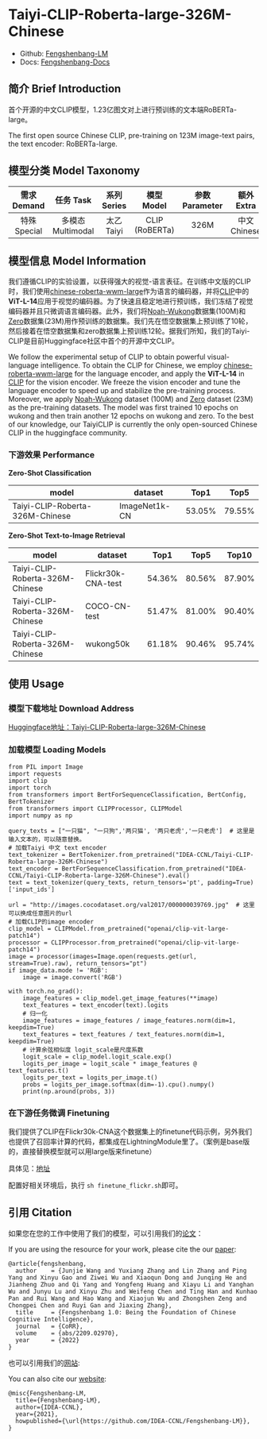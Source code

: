 # Taiyi-CLIP-Roberta-large-326M-Chinese

- Github: [Fengshenbang-LM](https://github.com/IDEA-CCNL/Fengshenbang-LM)
- Docs: [Fengshenbang-Docs](https://fengshenbang-doc.readthedocs.io/)

## 简介 Brief Introduction

首个开源的中文CLIP模型，1.23亿图文对上进行预训练的文本端RoBERTa-large。

The first open source Chinese CLIP, pre-training on 123M image-text pairs, the text encoder: RoBERTa-large.

## 模型分类 Model Taxonomy

|  需求 Demand  | 任务 Task       | 系列 Series      | 模型 Model    | 参数 Parameter | 额外 Extra |
|  :----:  | :----:  | :----:  | :----:  | :----:  | :----:  |
| 特殊 Special | 多模态 Multimodal | 太乙 Taiyi | CLIP (RoBERTa) |     326M    |    中文 Chinese     |

## 模型信息 Model Information

我们遵循CLIP的实验设置，以获得强大的视觉-语言表征。在训练中文版的CLIP时，我们使用[chinese-roberta-wwm-large](https://huggingface.co/hfl/chinese-roberta-wwm-ext-large)作为语言的编码器，并将[CLIP](https://github.com/openai/CLIP)中的**ViT-L-14**应用于视觉的编码器。为了快速且稳定地进行预训练，我们冻结了视觉编码器并且只微调语言编码器。此外，我们将[Noah-Wukong](https://wukong-dataset.github.io/wukong-dataset/)数据集(100M)和[Zero](https://zero.so.com/)数据集(23M)用作预训练的数据集。我们先在悟空数据集上预训练了10轮，然后接着在悟空数据集和zero数据集上预训练12轮。据我们所知，我们的Taiyi-CLIP是目前Huggingface社区中首个的开源中文CLIP。

We follow the experimental setup of CLIP to obtain powerful visual-language intelligence. To obtain the CLIP for Chinese, we employ [chinese-roberta-wwm-large](https://huggingface.co/hfl/chinese-roberta-wwm-ext-large) for the language encoder, and apply the **ViT-L-14** in [CLIP](https://github.com/openai/CLIP) for the vision encoder. We freeze the vision encoder and tune the language encoder to speed up and stabilize the pre-training process. Moreover, we apply [Noah-Wukong](https://wukong-dataset.github.io/wukong-dataset/) dataset (100M) and [Zero](https://zero.so.com/) dataset (23M) as the pre-training datasets. The model was first trained 10 epochs on wukong and then train another 12 epochs on wukong and zero. To the best of our knowledge, our TaiyiCLIP is currently the only open-sourced Chinese CLIP in the huggingface community.

### 下游效果 Performance

**Zero-Shot Classification**

|  model   | dataset  | Top1 | Top5 |
|  ----  | ----  | ---- | ---- |
| Taiyi-CLIP-Roberta-326M-Chinese  | ImageNet1k-CN | 53.05% | 79.55% |

**Zero-Shot Text-to-Image Retrieval**

|  model   | dataset  | Top1 | Top5 | Top10 |
|  ----  | ----  | ---- | ---- | ---- |
| Taiyi-CLIP-Roberta-326M-Chinese  | Flickr30k-CNA-test | 54.36% | 80.56%  | 87.90% |
| Taiyi-CLIP-Roberta-326M-Chinese  | COCO-CN-test | 51.47% | 81.00%  | 90.40% |
| Taiyi-CLIP-Roberta-326M-Chinese  | wukong50k | 61.18% | 90.46% | 95.74% |

## 使用 Usage

### 模型下载地址 Download Address

[Huggingface地址：Taiyi-CLIP-Roberta-large-326M-Chinese](https://huggingface.co/IDEA-CCNL/Taiyi-CLIP-Roberta-large-326M-Chinese)

### 加载模型 Loading Models

```python3
from PIL import Image
import requests
import clip
import torch
from transformers import BertForSequenceClassification, BertConfig, BertTokenizer
from transformers import CLIPProcessor, CLIPModel
import numpy as np

query_texts = ["一只猫", "一只狗",'两只猫', '两只老虎','一只老虎']  # 这里是输入文本的，可以随意替换。
# 加载Taiyi 中文 text encoder
text_tokenizer = BertTokenizer.from_pretrained("IDEA-CCNL/Taiyi-CLIP-Roberta-large-326M-Chinese")
text_encoder = BertForSequenceClassification.from_pretrained("IDEA-CCNL/Taiyi-CLIP-Roberta-large-326M-Chinese").eval()
text = text_tokenizer(query_texts, return_tensors='pt', padding=True)['input_ids']

url = "http://images.cocodataset.org/val2017/000000039769.jpg"  # 这里可以换成任意图片的url
# 加载CLIP的image encoder
clip_model = CLIPModel.from_pretrained("openai/clip-vit-large-patch14")  
processor = CLIPProcessor.from_pretrained("openai/clip-vit-large-patch14")
image = processor(images=Image.open(requests.get(url, stream=True).raw), return_tensors="pt")
if image_data.mode != 'RGB':
    image = image.convert('RGB')

with torch.no_grad():
    image_features = clip_model.get_image_features(**image)
    text_features = text_encoder(text).logits
    # 归一化
    image_features = image_features / image_features.norm(dim=1, keepdim=True)
    text_features = text_features / text_features.norm(dim=1, keepdim=True)
    # 计算余弦相似度 logit_scale是尺度系数
    logit_scale = clip_model.logit_scale.exp()
    logits_per_image = logit_scale * image_features @ text_features.t()
    logits_per_text = logits_per_image.t()
    probs = logits_per_image.softmax(dim=-1).cpu().numpy()
    print(np.around(probs, 3))

```

### 在下游任务微调 Finetuning

我们提供了CLIP在Flickr30k-CNA这个数据集上的finetune代码示例，另外我们也提供了召回率计算的代码，都集成在LightningModule里了。（案例是base版的，直接替换模型就可以用large版来finetune）

具体见：[地址](https://github.com/IDEA-CCNL/Fengshenbang-LM/tree/main/fengshen/examples/clip_finetune)

配置好相关环境后，执行
`sh finetune_flickr.sh`即可。

## 引用 Citation

如果您在您的工作中使用了我们的模型，可以引用我们的[论文](https://arxiv.org/abs/2209.02970)：

If you are using the resource for your work, please cite the our [paper](https://arxiv.org/abs/2209.02970):

```text
@article{fengshenbang,
  author    = {Junjie Wang and Yuxiang Zhang and Lin Zhang and Ping Yang and Xinyu Gao and Ziwei Wu and Xiaoqun Dong and Junqing He and Jianheng Zhuo and Qi Yang and Yongfeng Huang and Xiayu Li and Yanghan Wu and Junyu Lu and Xinyu Zhu and Weifeng Chen and Ting Han and Kunhao Pan and Rui Wang and Hao Wang and Xiaojun Wu and Zhongshen Zeng and Chongpei Chen and Ruyi Gan and Jiaxing Zhang},
  title     = {Fengshenbang 1.0: Being the Foundation of Chinese Cognitive Intelligence},
  journal   = {CoRR},
  volume    = {abs/2209.02970},
  year      = {2022}
}
```

也可以引用我们的[网站](https://github.com/IDEA-CCNL/Fengshenbang-LM/):

You can also cite our [website](https://github.com/IDEA-CCNL/Fengshenbang-LM/):

```text
@misc{Fengshenbang-LM,
  title={Fengshenbang-LM},
  author={IDEA-CCNL},
  year={2021},
  howpublished={\url{https://github.com/IDEA-CCNL/Fengshenbang-LM}},
}
```
